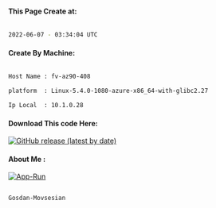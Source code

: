 
   
#### This Page Create at:

```bash

2022-06-07 - 03:34:04 UTC

```

#### Create By Machine:

```bash

Host Name : fv-az90-408

platform  : Linux-5.4.0-1080-azure-x86_64-with-glibc2.27

Ip Local  : 10.1.0.28

```
#### Download This code Here:

[![GitHub release (latest by date)](https://img.shields.io/github/v/release/Gosdan-Movsesian/Gosdan?style=for-the-badge&label=Download)](https://github.com/Gosdan-Movsesian/Gosdan/releases) 

</p> 

#### About Me :

[![App-Run](https://github.com/Gosdan-Movsesian/Gosdan/actions/workflows/App-Run.yml/badge.svg)](https://github.com/Gosdan-Movsesian/Gosdan/actions/workflows/App-Run.yml)

```bash

Gosdan-Movsesian

```

